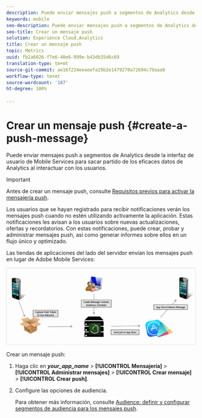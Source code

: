 ```yaml
---
description: Puede enviar mensajes push a segmentos de Analytics desde la interfaz de usuario de Mobile Services para sacar partido de los eficaces datos de Analytics al interactuar con los usuarios.
keywords: mobile
seo-description: Puede enviar mensajes push a segmentos de Analytics desde la interfaz de usuario de Mobile Services para sacar partido de los eficaces datos de Analytics al interactuar con los usuarios.
seo-title: Crear un mensaje push
solution: Experience Cloud,Analytics
title: Crear un mensaje push
topic: Metrics
uuid: fb2a6026-f7e6-40e6-999e-b43db35d6c69
translation-type: tm+mt
source-git-commit: ae16f224eeaeefa29b2e1479270a72694c79aaa0
workflow-type: tm+mt
source-wordcount: '187'
ht-degree: 100%

---
```



# Crear un mensaje push {#create-a-push-message}

Puede enviar mensajes push a segmentos de Analytics desde la interfaz de usuario de Mobile Services para sacar partido de los eficaces datos de Analytics al interactuar con los usuarios.

>[!IMPORTANT]
>
>Antes de crear un mensaje push, consulte [Requisitos previos para activar la mensajería push](/help/using/c-manage-app-settings/c-mob-confg-app/configure-push-messaging/prerequisites-push-messaging.md).

Los usuarios que se hayan registrado para recibir notificaciones verán los mensajes push cuando no estén utilizando activamente la aplicación. Estas notificaciones les avisan a los usuarios sobre nuevas actualizaciones, ofertas y recordatorios. Con estas notificaciones, puede crear, probar y administrar mensajes push, así como generar informes sobre ellos en un flujo único y optimizado.

Las tiendas de aplicaciones del lado del servidor envían los mensajes push en lugar de Adobe Mobile Services:

![](assets/push_message_diagram.png)

Crear un mensaje push:

1. Haga clic en ***your_app_name*** > **[!UICONTROL Mensajería]** > **[!UICONTROL Administrar mensajes]** > **[!UICONTROL Crear mensaje]** > **[!UICONTROL Crear push]**.
1. Configure las opciones de audiencia.

   Para obtener más información, consulte [Audience: definir y configurar segmentos de audiencia para los mensajes push](/help/using/in-app-messaging/t-create-push-message/c-audience-push-message.md).
